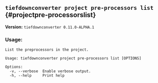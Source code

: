 ## `tiefdownconverter project pre-processors list` {#projectpre-processorslist}

**Version:** `tiefdownconverter 0.11.0-ALPHA.1`

### Usage:
```
List the preprocessors in the project.

Usage: tiefdownconverter project pre-processors list [OPTIONS]

Options:
  -v, --verbose  Enable verbose output.
  -h, --help     Print help
```

